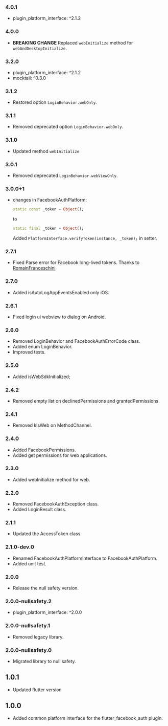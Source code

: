 ### 4.0.1
- plugin_platform_interface: ^2.1.2
### 4.0.0
- **BREAKING CHANGE**
    Replaced `webInitialize` method for `webAndDesktopInitialize`.
### 3.2.0
- plugin_platform_interface: ^2.1.2
- mocktail: ^0.3.0

### 3.1.2
- Restored option `LoginBehavior.webOnly`.
### 3.1.1
- Removed deprecated option `LoginBehavior.webOnly`.

### 3.1.0
- Updated method `webInitialize`


### 3.0.1
- Removed deprecated `LoginBehavior.webViewOnly`.
### 3.0.0+1
* changes in FacebookAuthPlatform:

    ```dart
    static const _token = Object();
    ```
    to 
    ```dart
    static final _token = Object();
    ```


    Added `PlatformInterface.verifyToken(instance, _token);` in setter.

### 2.7.1
- Fixed Parse error for Facebook long-lived tokens. Thanks to [RomainFranceschini](https://github.com/RomainFranceschini)
### 2.7.0
- Added isAutoLogAppEventsEnabled only iOS.

### 2.6.1
- Fixed login ui webview to dialog on Android.
### 2.6.0
- Removed LoginBehavior and FacebookAuthErrorCode class.
- Added enum LoginBehavior.
- Improved tests.
### 2.5.0
- Added isWebSdkInitialized;

### 2.4.2
- Removed empty list on declinedPermissions and grantedPermissions.

### 2.4.1
- Removed kIsWeb on MethodChannel.
### 2.4.0
- Added FacebookPermissions.
- Added get permissions for web applications.

### 2.3.0
- Added webInitialize method for web.

### 2.2.0
- Removed FacebookAuthException class.
- Added LoginResult class.

### 2.1.1
- Updated the AccessToken class.


### 2.1.0-dev.0
- Renamed FacebookAuthPlatformInterface to FacebookAuthPlatform.
- Added unit test.

### 2.0.0
-  Release the null safety version.

### 2.0.0-nullsafety.2
-  plugin_platform_interface: ^2.0.0

### 2.0.0-nullsafety.1
-  Removed legacy library.

### 2.0.0-nullsafety.0
-  Migrated library to null safety.


## 1.0.1
- Updated flutter version


## 1.0.0
- Added common platform interface for the flutter_facebook_auth plugin.
